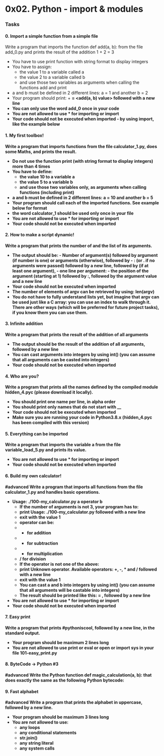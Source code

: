 # 0x02. Python - import & modules

### Tasks

#### 0. Import a simple function from a simple file

Write a program that imports the function def add(a, b): from the file add_0.py and prints the result of the addition 1 + 2 = 3

- You have to use print function with string format to display integers
- You have to assign:
  - the value 1 to a variable called a
  - the value 2 to a variable called b
  - and use those two variables as arguments when calling the functions add and print
- a and b must be defined in 2 different lines: a = 1 and another b = 2
- Your program should print: <a value> + <b value> = <add(a, b) value> followed with a new line
- You can only use the word add_0 once in your code
- You are not allowed to use \* for importing or **import**
- Your code should not be executed when imported - by using **import**, like the example below

#### 1. My first toolbox!

Write a program that imports functions from the file calculator_1.py, does some Maths, and prints the result.

- Do not use the function print (with string format to display integers) more than 4 times
- You have to define:
  - the value 10 to a variable a
  - the value 5 to a variable b
  - and use those two variables only, as arguments when calling functions (including print)
- a and b must be defined in 2 different lines: a = 10 and another b = 5
- Your program should call each of the imported functions. See example below for format
- the word calculator_1 should be used only once in your file
- You are not allowed to use \* for importing or **import**
- Your code should not be executed when imported

#### 2. How to make a script dynamic!

Write a program that prints the number of and the list of its arguments.

- The output should be: - Number of argument(s) followed by argument (if number is one) or arguments (otherwise), followed by - : (or . if no arguments were passed) followed by
  a new line, followed by (if at least one argument), - one line per argument: - the position of the argument (starting at 1) followed by :, followed by the argument value and a new line
- Your code should not be executed when imported
- The number of elements of argv can be retrieved by using: len(argv)
- You do not have to fully understand lists yet, but imagine that argv can be used just like a C array: you can use an index to walk through it. There are other ways (which will be preferred for future project tasks), if you know them you can use them.

#### 3. Infinite addition

Write a program that prints the result of the addition of all arguments

- The output should be the result of the addition of all arguments, followed by a new line
- You can cast arguments into integers by using int() (you can assume that all arguments can be casted into integers)
- Your code should not be executed when imported

#### 4. Who are you?

Write a program that prints all the names defined by the compiled module hidden_4.pyc (please download it locally).

- You should print one name per line, in alpha order
- You should print only names that do not start with \_\_
- Your code should not be executed when imported
- Make sure you are running your code in Python3.8.x (hidden_4.pyc has been compiled with this version)

#### 5. Everything can be imported

Write a program that imports the variable a from the file variable_load_5.py and prints its value.

- You are not allowed to use \* for importing or **import**
- Your code should not be executed when imported

#### 6. Build my own calculator!

#advanced
Write a program that imports all functions from the file calculator_1.py and handles basic operations.

- Usage: ./100-my_calculator.py a operator b
  - If the number of arguments is not 3, your program has to:
  - print Usage: ./100-my_calculator.py <a> <operator> <b> followed with a new line
  - exit with the value 1
  - operator can be:
  - - for addition
  - - for subtraction
  - - for multiplication
  - / for division
  - If the operator is not one of the above:
  - print Unknown operator. Available operators: +, -, \* and / followed with a new line
  - exit with the value 1
  - You can cast a and b into integers by using int() (you can assume that all arguments will be castable into integers)
  - The result should be printed like this: <a> <operator> <b> = <result>, followed by a new line
- You are not allowed to use \* for importing or **import**
- Your code should not be executed when imported

#### 7. Easy print

Write a program that prints #pythoniscool, followed by a new line, in the standard output.

- Your program should be maximum 2 lines long
- You are not allowed to use print or eval or open or import sys in your file 101-easy_print.py

#### 8. ByteCode -> Python #3

#advanced
Write the Python function def magic_calculation(a, b): that does exactly the same as the following Python bytecode:

#### 9. Fast alphabet

#advanced
Write a program that prints the alphabet in uppercase, followed by a new line.

- Your program should be maximum 3 lines long
- You are not allowed to use:
  - any loops
  - any conditional statements
  - str.join()
  - any string literal
  - any system calls
